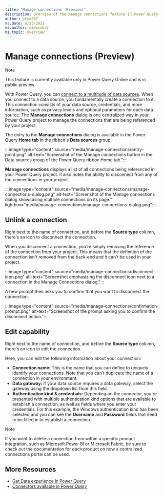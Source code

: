 ```yaml
---
title: "Manage connections (Preview)"
description: Overview of the manage connections feature in Power Query Online that allows you to disconnect connections from your project.
author: ptyx507
ms.date: 6/13/2023
ms.author: miescobar
ms.topic: overview
---
```


# Manage connections (Preview)

>[!NOTE]
>This feature is currently available only in Power Query Online and is in public preview.

With Power Query, you can [connect to a multitude of data sources](connectors/index.md). When you connect to a data source, you fundamentally create a connection to it. This connection consists of your data source, credentials, and more information, such as privacy levels and optional parameters for each data source. The **Manage connections** dialog is one centralized way in your Power Query project to manage the connections that are being referenced by your project.

The entry to the **Manage connections** dialog is available in the Power Query **Home tab** in the ribbon's **Data sources** group.

:::image type="content" source="media/manage-connections/entry-point.png" alt-text="Screenshot of the Manage connections button in the Data sources group of the Power Query ribbon Home tab.":::

**Manage connections** displays a list of all connections being referenced in your Power Query project. It also notes the ability to disconnect from any of the connections in your project.

:::image type="content" source="media/manage-connections/manage-connections-dialog.png" alt-text="Screenshot of the Manage connections dialog showcasing multiple connections on its page." lightbox="media/manage-connections/manage-connections-dialog.png":::

## Unlink a connection

Right next to the name of connection, and before the **Source type** column, there's an icon to disconnect the connection.

When you disconnect a connection, you're simply removing the reference of the connection from your project. This means that the definition of the connection isn't removed from the back-end and it can't be used in your project.

:::image type="content" source="media/manage-connections/disconnect-icon.png" alt-text="Screenshot emphasizing the disconnect icon next to a connection in the Manage Connections dialog.":::

A new prompt then asks you to confirm that you want to disconnect the connection.

:::image type="content" source="media/manage-connections/confirmation-prompt.png" alt-text="Screenshot of the prompt asking you to confirm the disconnect action.":::

## Edit capability

Right next to the name of connection, and before the **Source type** column, there's an icon to edit the connection. 

Here, you can edit the following information about your connection:

* **Connection name:** This is the name that you can define to uniquely identify your connections. Note that you can't duplicate the name of a connection in your environment.
* **Data gateway:** If your data source requires a data gateway, select the gateway using the dropdown list from this field.
* **Authentication kind & credentials:** Depending on the connector, you're presented with multiple authentication kind options that are available to establish a connection, as well as fields where you enter your credentials. For this example, the Windows authentication kind has been selected and you can see the **Username** and **Password** fields that need to be filled in to establish a connection.

>[!NOTE]
>If you want to delete a connection from within a specific product integration, such as Microsoft Power BI or Microsoft Fabric, be sure to check out the documentation for each product on how a centralized connections portal can be used.

## More Resources

* [Get Data experience in Power Query](get-data-experience.md)
* [Connectors available in Power Query](connectors/index.md)
